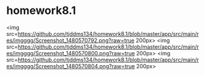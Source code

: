 # homework8.1

<img src=https://github.com/tjddms134/homework8.1/blob/master/app/src/main/res/imgggg/Screenshot_1480570792.png?raw=true 200px>
<img src=https://github.com/tjddms134/homework8.1/blob/master/app/src/main/res/imgggg/Screenshot_1480570800.png?raw=true 200px>
<img src=https://github.com/tjddms134/homework8.1/blob/master/app/src/main/res/imgggg/Screenshot_1480570804.png?raw=true 200px>

